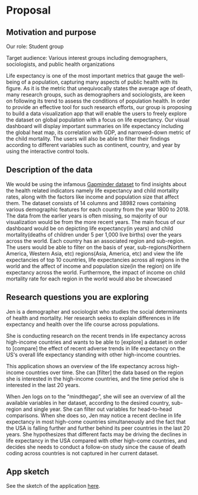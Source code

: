 # Proposal

## Motivation and purpose

Our role: Student group

Target audience: Various interest groups including demographers, sociologists, and public health organizations

Life expectancy is one of the most important metrics that gauge the well-being of a population, capturing many aspects of public health with its figure. As it is the metric that unequivocally states the average age of death, many research groups, such as demographers and sociologists, are keen on following its trend to assess the conditions of population health. In order to provide an effective tool for such research efforts, our group is proposing to build a data visualization app that will enable the users to freely explore the dataset on global population with a focus on life expectancy. Our visual dashboard will display important summaries on life expectancy including the global heat map, its correlation with GDP, and narrowed-down metric of the child mortality. The users will also be able to filter their findings according to different variables such as continent, country, and year by using the interactive control tools. 

## Description of the data

We would be using the infamous [Gapminder dataset](https://raw.githubusercontent.com/UofTCoders/workshops-dc-py/master/data/processed/world-data-gapminder.csv) to find insights about the health related indicators namely life expectancy and child mortality rates, along with the factors like income and population size that affect them. The dataset consists of 14 columns and 38982 rows containing various demographic features for each country from the year 1800 to 2018. The data from the earlier years is often missing, so majority of our visualization would be from the more recent years. The main focus of our dashboard would be on depicting life expectancy(in years) and child mortality(deaths of children under 5 per 1,000 live births) over the years across the world. Each country has an associated region and sub-region. The users would be able to filter on the basis of year, sub-regions(Northern America, Western Asia, etc) regions(Asia, America, etc) and view the life expectancies of top 10 countries, life expectancies across all regions in the world and the affect of income and population size(in the region) on life expectancy across the world. Furthermore, the impact of income on child mortality rate for each region in the world would also be showcased


## Research questions you are exploring

Jen is a demographer and sociologist who studies the social determinants of health and mortality. Her research seeks to explain differences in life expectancy and health over the life course across populations.

She is conducting research on the recent trends in life expectancy across high-income countries and wants to be able to [explore] a dataset in order to [compare] the effect of recent adverse trends in life expectancy on the US's overall life expectancy standing with other high-income countries.

This application shows an overview of the life expectancy across high-income countries over time. She can [filter] the data based on the region she is interested in the high-income countries, and the time period she is interested in the last 20 years.

When Jen logs on to the “mindthegap”, she will see an overview of all the available variables in her dataset, according to the desired country, sub-region and single year. She can filter out variables for head-to-head comparisons. When she does so, Jen may notice a recent decline in life expectancy in most high-come countries simultaneously and the fact that the USA is falling further and further behind its peer countries in the last 20 years. She hypothesizes that different facts may be driving the declines in life expectancy in the USA compared with other high-come countries, and decides she needs to conduct a follow-on study since the cause of death coding across countries is not captured in her current dataset.

## App sketch

See the sketch of the application [here](https://github.com/UBC-MDS/mindthegap-R/blob/main/img/dashboard-sketch.jpg).
